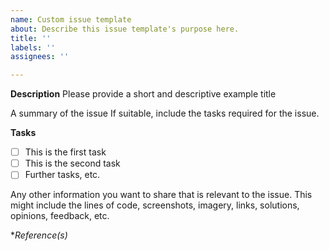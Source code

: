 ```yaml
---
name: Custom issue template
about: Describe this issue template's purpose here.
title: ''
labels: ''
assignees: ''

---
```


**Description**
Please provide a short and descriptive example title

A summary of the issue If suitable, include the tasks required for the issue.

**Tasks**
- [ ] This is the first task
- [ ] This is the second task
- [ ] Further tasks, etc.

Any other information you want to share that is relevant to the issue. This might include the lines of code, screenshots, imagery, links, solutions, opinions, feedback, etc.

**Reference(s)*
